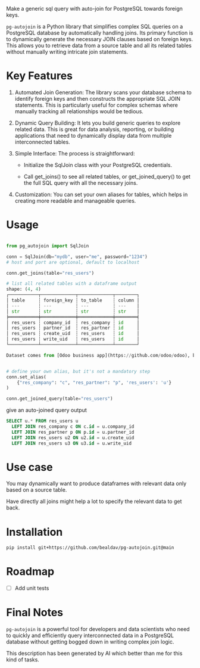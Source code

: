 Make a generic sql query with auto-join for PostgreSQL towards foreign keys.

`pg-autojoin` is a Python library that simplifies complex SQL queries on a PostgreSQL database by automatically handling joins. Its primary function is to dynamically generate the necessary JOIN clauses based on foreign keys.
This allows you to retrieve data from a source table and all its related tables without manually writing intricate join statements.


# Key Features

1. Automated Join Generation: The library scans your database schema to identify foreign keys and then constructs the appropriate SQL JOIN statements. This is particularly useful for complex schemas where manually tracking all relationships would be tedious.

2. Dynamic Query Building: It lets you build generic queries to explore related data. This is great for data analysis, reporting, or building applications that need to dynamically display data from multiple interconnected tables.

3. Simple Interface: The process is straightforward:

    * Initialize the SqlJoin class with your PostgreSQL credentials.

    * Call get_joins() to see all related tables, or get_joined_query() to get the full SQL query with all the necessary joins.

4. Customization: You can set your own aliases for tables, which helps in creating more readable and manageable queries.


# Usage



```python

from pg_autojoin import SqlJoin

conn = SqlJoin(db="mydb", user="me", password="1234")
# host and port are optional, default to localhost

conn.get_joins(table="res_users")

# list all related tables with a dataframe output
shape: (4, 4)
┌───────────┬─────────────┬─────────────┬────────┐
│ table     ┆ foreign_key ┆ to_table    ┆ column │
│ ---       ┆ ---         ┆ ---         ┆ ---    │
│ str       ┆ str         ┆ str         ┆ str    │
╞═══════════╪═════════════╪═════════════╪════════╡
│ res_users ┆ company_id  ┆ res_company ┆ id     │
│ res_users ┆ partner_id  ┆ res_partner ┆ id     │
│ res_users ┆ create_uid  ┆ res_users   ┆ id     │
│ res_users ┆ write_uid   ┆ res_users   ┆ id     │
└───────────┴─────────────┴─────────────┴────────┘

Dataset comes from [Odoo business app](https://github.com/odoo/odoo), but you can use it with any PostgreSQL database.

```


```python

# define your own alias, but it's not a mandatory step
conn.set_alias(
    {"res_company": "c", "res_partner": "p", 'res_users': 'u'}
)

conn.get_joined_query(table="res_users")

```

give an auto-joined query output


```sql
SELECT u.* FROM res_users u 
  LEFT JOIN res_company c ON c.id = u.company_id 
  LEFT JOIN res_partner p ON p.id = u.partner_id 
  LEFT JOIN res_users u2 ON u2.id = u.create_uid 
  LEFT JOIN res_users u3 ON u3.id = u.write_uid
```


# Use case

You may dynamically want to produce dataframes with relevant data only based on a source table.

Have directly all joins might help a lot to specify the relevant data to get back.


# Installation

```bash
pip install git+https://github.com/bealdav/pg-autojoin.git@main
```

# Roadmap

- [ ] Add unit tests


# Final Notes

`pg-autojoin` is a powerful tool for developers and data scientists who need to quickly and efficiently query interconnected data in a PostgreSQL database without getting bogged down in writing complex join logic.

This description has been generated by AI which better than me for this kind of tasks.
